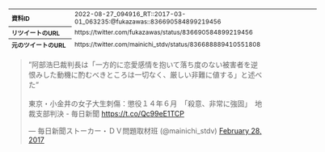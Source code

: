 <table style="font-size: 9pt; width: 610px; margin-bottom: 20px; height: 80px;">
<tbody>
    <tr>
        <th align=left>資料ID</th>
        <td align=left>2022-08-27_094916_RT::2017-03-01_063235:@fukazawas::836690584899219456</td>
    </tr>
    <tr>
        <th align=left>リツイートのURL</th>
        <td align=left>https://twitter.com/fukazawas/status/836690584899219456</td>
    </tr>
    <tr>
        <th align=left>元のツイートのURL</th>
        <td align=left>https://twitter.com/mainichi_stdv/status/836688889410551808</td>
    </tr>
    <tr>
        <th align=left>リツイートしたアカウント</th>
        <td align=left>@fukazawas</td>
    </tr>
    <tr>
        <th align=left>元のツイートのアカウント</th>
        <td align=left>@mainichi_stdv</td>
    </tr>
    <tr>
        <th align=left>リツイートしたユーザ名</th>
        <td align=left>深澤諭史</td>
    </tr>
    <tr>
        <th align=left>元のツイートのユーザ名</th>
        <td align=left>毎日新聞ストーカー・ＤＶ問題取材班</td>
    </tr>
    <tr>
        <th align=left>ツイートの記録日時</th>
        <td align=left>2022-08-27_094916_</td>
    </tr>
</tbody>
</table>
<blockquote class="twitter-tweet" data-width="450"  data-lang="ja"><p lang="ja" dir="ltr">”阿部浩巳裁判長は「一方的に恋愛感情を抱いて落ち度のない被害者を逆恨みした動機に酌むべきところは一切なく、厳しい非難に値する」と述べた”<br><br>東京・小金井の女子大生刺傷：懲役１４年６月　「殺意、非常に強固」　地裁支部判決 - 毎日新聞 <a href="https://t.co/Qc99eE1TCP">https://t.co/Qc99eE1TCP</a></p>&mdash; 毎日新聞ストーカー・ＤＶ問題取材班 (@mainichi_stdv) <a href="https://twitter.com/mainichi_stdv/status/836688889410551808?ref_src=twsrc%5Etfw">February 28, 2017</a></blockquote>
<script async src="https://platform.twitter.com/widgets.js" charset="utf-8"></script>


